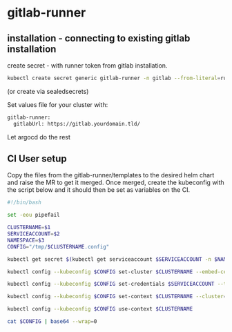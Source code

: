 # gitlab-runner

## installation - connecting to existing gitlab installation

create secret - with runner token from gitlab installation.

```sh
kubectl create secret generic gitlab-runner -n gitlab --from-literal=runner-registration-token=xxxgitlab-runnertoken  --from-literal=runner-token=""
```

(or create via sealedsecrets)

Set values file for your cluster with:

```sh
gitlab-runner:
  gitlabUrl: https://gitlab.yourdomain.tld/
```

Let argocd do the rest

## CI User setup

Copy the files from the gitlab-runner/templates to the desired helm chart and raise the MR to get it merged. Once merged, create the kubeconfig with the script below and it should then be set as variables on the CI.

```bash
#!/bin/bash

set -eou pipefail

CLUSTERNAME=$1
SERVICEACCOUNT=$2
NAMESPACE=$3
CONFIG="/tmp/$CLUSTERNAME.config"

kubectl get secret $(kubectl get serviceaccount $SERVICEACCOUNT -n $NAMESPACE -o yaml | yq eval '.secrets.[].name' -) -n $NAMESPACE -o yaml | yq eval '.data."ca.crt"' - | base64 --decode > /tmp/k8s-$CLUSTERNAME.ca.crt

kubectl config --kubeconfig $CONFIG set-cluster $CLUSTERNAME --embed-certs=true --server="https://kubernetes.default.svc" --certificate-authority=/tmp/k8s-$CLUSTERNAME.ca.crt

kubectl config --kubeconfig $CONFIG set-credentials $SERVICEACCOUNT --token=$(kubectl get secret $(kubectl get serviceaccount $SERVICEACCOUNT -n $NAMESPACE -o yaml | yq eval '.secrets.[].name' -) -n $NAMESPACE -o yaml | yq eval '.data."token"' - | base64 --decode)

kubectl config --kubeconfig $CONFIG set-context $CLUSTERNAME --cluster=$CLUSTERNAME --user=$SERVICEACCOUNT

kubectl config --kubeconfig $CONFIG use-context $CLUSTERNAME

cat $CONFIG | base64 --wrap=0

```
